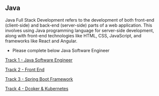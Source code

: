 ## Java


Java Full Stack Development refers to the development of both front-end (client-side) and back-end (server-side) parts of a web application. This involves using Java programming language for server-side development, along with front-end technologies like HTML, CSS, JavaScript, and frameworks like React and Angular.


- Please complete below Java Software Engineer

[Track 1 - Java Software Engineer ](https://github.com/vasuyepuru/Java-Software-Engineer)

[Track 2 - Front End]()

[Track 3 - Spring Boot Framework]()

[Track 4 - Dcoker & Kubernetes]()


